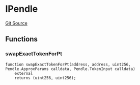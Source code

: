 # IPendle
[Git Source](https://github.com/Swivel-Finance/illuminate/blob/7162e4822e4bbebd99b67c43e703ecedf92a2138/src/interfaces/IPendle.sol)


## Functions
### swapExactTokenForPt


```solidity
function swapExactTokenForPt(address, address, uint256, Pendle.ApproxParams calldata, Pendle.TokenInput calldata)
    external
    returns (uint256, uint256);
```

